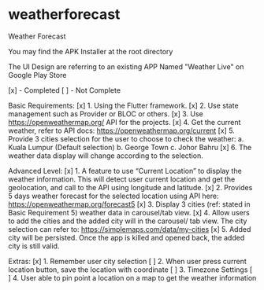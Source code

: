 # weatherforecast

Weather Forecast

You may find the APK Installer at the root directory

The UI Design are referring to an existing APP Named "Weather Live" on Google Play Store

[x] - Completed
[ ] - Not Complete

Basic Requirements:
[x] 1. Using the Flutter framework.
[x] 2. Use state management such as Provider or BLOC or others.
[x] 3. Use https://openweathermap.org/ API for the projects.
[x] 4. Get the current weather, refer to API docs: https://openweathermap.org/current
[x] 5. Provide 3 cities selection for the user to choose to check the weather:
        a. Kuala Lumpur (Default selection)
        b. George Town
        c. Johor Bahru
[x] 6. The weather data display will change according to the selection.

Advanced Level:
[x] 1. A feature to use “Current Location” to display the weather information. This will detect
user current location and get the geolocation, and call to the API using longitude and
latitude.
[x] 2. Provides 5 days weather forecast for the selected location using API here:
https://openweathermap.org/forecast5
[x] 3. Display 3 cities (ref: stated in Basic Requirement 5) weather data in carousel/tab
view.
[x] 4. Allow users to add the cities and the added city will in the carousel/ tab view. The city
selection can refer to: https://simplemaps.com/data/my-cities
[x] 5. Added city will be persisted. Once the app is killed and opened back, the added city
is still valid.

Extras:
[x] 1. Remember user city selection
[ ] 2. When user press current location button, save the location with coordinate
[ ] 3. Timezone Settings
[ ] 4. User able to pin point a location on a map to get the weather information